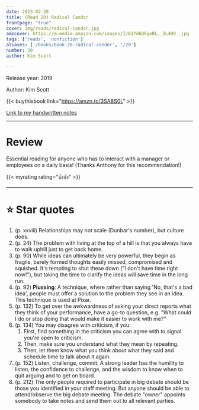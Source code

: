 ```yaml
---
date: 2023-02-28
title: (Read 20) Radical Candor
frontpage: "true"
cover: img/reads/radical-candor.jpg
amzcover: https://m.media-amazon.com/images/I/81Yd6Q6geBL._SL400_.jpg
tags: ['reads', 'nonfiction']
aliases: ['/books/book-20-radical-candor', '/20']
number: 20
author: Kim Scott

---
```


Release year: 2019

Author: Kim Scott

{{< buythisbook link="https://amzn.to/3SA8S0L" >}}

[Link to my handwritten notes](https://drive.google.com/file/d/1ecZVI6XWvG6s8HCAU6GdS4MAnrO7mEOP/view?usp=drive_link)

---

# Review

Essential reading for anyone who has to interact with a manager or
employees on a daily basis! (Thanks Anthony for this recommendation!)

{{< myrating rating="👍👍" >}}

---

# :star: Star quotes

1. (p. xxviii) Relationships may not scale (Dunbar's number), but
   culture does.
1. (p. 24) The problem with living at the top of a hill is that you
   always have to walk uphill just to get back home.
1. (p. 90) While ideas can ultimately be very powerful, they begin as
   fragile, barely formed thoughts easily missed, compromised and
   squished.  It's tempting to shut these down ("I don't have time right
   now!"), but taking the time to clarify the ideas will save time in
   the long run.
1. (p. 92) **Plussing**: A technique, where rather than saying 'No,
   that's a bad idea', people must offer a solution to the problem they
   see in an idea. This technique is used at Pixar.
1. (p. 132) To get over the awkwardness of asking your direct reports
   what they think of your performance, have a go-to question, e.g.
   "What could I do or stop doing that would make it easier to work with
   me?"
1. (p. 134) You may disagree with criticism, if you:
    1. First, find something in the criticism you can agree with to
       signal you're open to criticism.
    1. Then, make sure you understand what they mean by repeating.
    1. Then, let them know what you think about what  they said and
       schedule time to talk about it again.
1. (p. 152) Listen, challenge, commit. A strong leader has the humility
   to listen, the confidence to challenge, and the wisdom to know when
   to quit arguing and to get on board.
1. (p. 212) The only people required to participate in big debate should
   be those you identified in your staff meeting. But anyone should be
   able to attend/observe the big debate meeting. The debate "owner"
   appoints somebody to take notes and send them out to all relevant
   parties.

